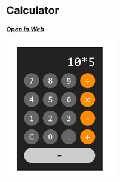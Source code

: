 # Calculator
### [*Open in Web*](https://html-preview.github.io/?url=https://github.com/ahmadlatif1/Axsos/blob/main/Web_fundamentals/Javascript/Calculator/index.html)

![alt text](image.png)